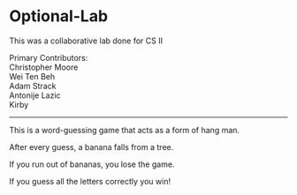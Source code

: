 # Optional-Lab

This was a collaborative lab done for CS II

Primary Contributors:  
Christopher Moore  
Wei Ten Beh  
Adam Strack  
Antonije Lazic  
Kirby  



-----------------------------------------------------

This is a word-guessing game that acts as a form of hang man.

After every guess, a banana falls from a tree.

If you run out of bananas, you lose the game.

If you guess all the letters correctly you win!
